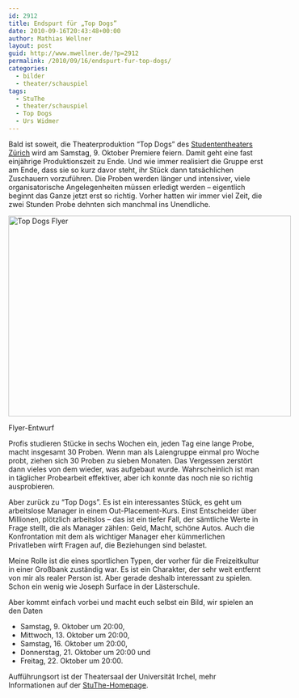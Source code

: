 ```yaml
---
id: 2912
title: Endspurt für „Top Dogs”
date: 2010-09-16T20:43:48+00:00
author: Mathias Wellner
layout: post
guid: http://www.mwellner.de/?p=2912
permalink: /2010/09/16/endspurt-fur-top-dogs/
categories:
  - bilder
  - theater/schauspiel
tags:
  - StuThe
  - theater/schauspiel
  - Top Dogs
  - Urs Widmer
---
```

Bald ist soweit, die Theaterproduktion &#8220;Top Dogs&#8221; des [Studententheaters Zürich](http://www.stuthe.ch) wird am Samstag, 9. Oktober Premiere feiern. Damit geht eine fast einjährige Produktionszeit zu Ende. Und wie immer realisiert die Gruppe erst am Ende, dass sie so kurz davor steht, ihr Stück dann tatsächlichen Zuschauern vorzuführen. Die Proben werden länger und intensiver, viele organisatorische Angelegenheiten müssen erledigt werden &ndash; eigentlich beginnt das Ganze jetzt erst so richtig. Vorher hatten wir immer viel Zeit, die zwei Stunden Probe dehnten sich manchmal ins Unendliche. 

<div style="width: 569px" class="wp-caption aligncenter">
  <a href="http://www.flickr.com/photos/mwellner/4996049659/" title="Top Dogs Flyer by mwellner, on Flickr"><img src="http://farm5.static.flickr.com/4109/4996049659_7ae9af1c76_o.jpg" width="559" height="397" alt="Top Dogs Flyer" /></a>
  
  <p class="wp-caption-text">
    Flyer-Entwurf<br />
  </p>
</div>

Profis studieren Stücke in sechs Wochen ein, jeden Tag eine lange Probe, macht insgesamt 30 Proben. Wenn man als Laiengruppe einmal pro Woche probt, ziehen sich 30 Proben zu sieben Monaten. Das Vergessen zerstört dann vieles von dem wieder, was aufgebaut wurde. Wahrscheinlich ist man in täglicher Probearbeit effektiver, aber ich konnte das noch nie so richtig ausprobieren. 

Aber zurück zu &#8220;Top Dogs&#8221;. Es ist ein interessantes Stück, es geht um arbeitslose Manager in einem Out-Placement-Kurs. Einst Entscheider über Millionen, plötzlich arbeitslos &ndash; das ist ein tiefer Fall, der sämtliche Werte in Frage stellt, die als Manager zählen: Geld, Macht, schöne Autos. Auch die Konfrontation mit dem als wichtiger Manager eher kümmerlichen Privatleben wirft Fragen auf, die Beziehungen sind belastet. 

Meine Rolle ist die eines sportlichen Typen, der vorher für die Freizeitkultur in einer Großbank zuständig war. Es ist ein Charakter, der sehr weit entfernt von mir als realer Person ist. Aber gerade deshalb interessant zu spielen. Schon ein wenig wie Joseph Surface in der Lästerschule. 

Aber kommt einfach vorbei und macht euch selbst ein Bild, wir spielen an den Daten

  * Samstag, 9. Oktober um 20:00,
  * Mittwoch, 13. Oktober um 20:00,
  * Samstag, 16. Oktober um 20:00,
  * Donnerstag, 21. Oktober um 20:00 und
  * Freitag, 22. Oktober um 20:00.

Aufführungsort ist der Theatersaal der Universität Irchel, mehr Informationen auf der [StuThe-Homepage](http://www.stuthe.ch).